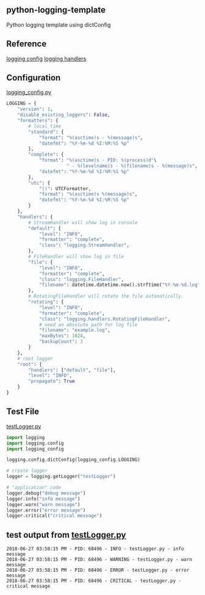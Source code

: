 python-logging-template
---
Python logging template using dictConfig

Reference
---
[logging config](https://docs.python.org/2/library/logging.config.html)
[logging handlers](https://docs.python.org/2/library/logging.handlers.html)

Configuration
---
[logging_config.py](./logging_config.py)
```python
LOGGING = {
    "version": 1,
    "disable_existing_loggers": False,
    "formatters": {
        # local time
        "standard": { 
            "format": "%(asctime)s - %(message)s",
            "datefmt": "%Y-%m-%d %I:%M:%S %p"
        },
        "complete": {
            "format": "%(asctime)s - PID: %(process)d"\
                      " - %(levelname)s - %(filename)s - %(message)s",
            "datefmt": "%Y-%m-%d %I:%M:%S %p"
        },
        "utc": {
            "()": UTCFormatter,
            "format": "%(asctime)s %(message)s",
            "datefmt": "%Y-%m-%d %I:%M:%S %p"
        }
    },
    "handlers": {
        # StreamHandler will show log in console
        "default": { 
            "level": "INFO",
            "formatter": "complete",
            "class": "logging.StreamHandler",
        },
        # FileHandler will show log in file
        "file": { 
            "level": "INFO",
            "formatter": "complete",
            "class": "logging.FileHandler",
            "filename": datetime.datetime.now().strftime("%Y-%m-%d.log"),
        },
        # RotatingFileHandler will rotate the file automatically.
        "rotating": { 
            "level": "INFO",
            "formatter": "complete",
            "class": "logging.handlers.RotatingFileHandler",
            # need an absolute path for log file
            "filename": "example.log",
            "maxBytes": 1024,
            "backupCount": 3
        }
    },
    # root logger
    "root": {
        "handlers": ["default", "file"],
        "level": "INFO",
        "propagate": True
    }
}
```
Test File
---
[testLogger.py](./testLogger.py)
```python
import logging
import logging.config
import logging_config

logging.config.dictConfig(logging_config.LOGGING)

# create logger
logger = logging.getLogger("testLogger")

# "application" code
logger.debug("debug message")
logger.info("info message")
logger.warn("warn message")
logger.error("error message")
logger.critical("critical message")
```

test output from [testLogger.py](./testLogger.py)
---
```
2018-06-27 03:58:15 PM - PID: 68496 - INFO - testLogger.py - info message
2018-06-27 03:58:15 PM - PID: 68496 - WARNING - testLogger.py - warn message
2018-06-27 03:58:15 PM - PID: 68496 - ERROR - testLogger.py - error message
2018-06-27 03:58:15 PM - PID: 68496 - CRITICAL - testLogger.py - critical message
```
